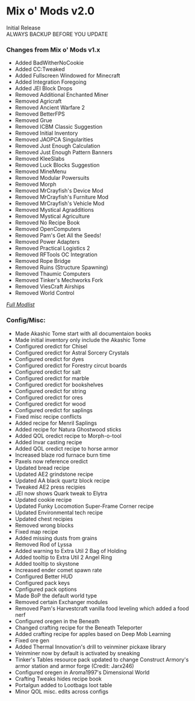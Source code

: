 # Mix o' Mods v2.0
Initial Release  
ALWAYS BACKUP BEFORE YOU UPDATE   
  
  
### Changes from Mix o' Mods v1.x
+ Added BadWitherNoCookie
+ Added CC:Tweaked
+ Added Fullscreen Windowed for Minecraft
+ Added Integration Foregoing
+ Added JEI Block Drops
+ Removed Additional Enchanted Miner
+ Removed Agricraft
+ Removed Ancient Warfare 2
+ Removed BetterFPS
+ Removed Grue
+ Removed ICBM Classic Suggestion
+ Removed Initial Inventory
+ Removed JAOPCA Singularities
+ Removed Just Enough Calculation
+ Removed Just Enough Pattern Banners
+ Removed KleeSlabs
+ Removed Luck Blocks Suggestion
+ Removed MineMenu
+ Removed Modular Powersuits
+ Removed Morph
+ Removed MrCrayfish's Device Mod
+ Removed MrCrayfish's Furniture Mod
+ Removed MrCrayfish's Vehicle Mod
+ Removed Mystical Agradditions
+ Removed Mystical Agriculture
+ Removed No Recipe Book
+ Removed OpenComputers
+ Removed Pam's Get All the Seeds!
+ Removed Power Adapters
+ Removed Practical Logistics 2
+ Removed RFTools OC Integration
+ Removed Rope Bridge
+ Removed Ruins (Structure Spawning)
+ Removed Thaumic Computers
+ Removed Tinker's Mechworks Fork
+ Removed ViesCraft Airships
+ Removed World Control

*[Full Modlist](https://docs.google.com/spreadsheets/d/1tRUqneTiYJFufnSGGCGypk6drw9T70atX_EO47BeuM0/edit?usp=sharing)*  
  
  
### Config/Misc:  
+ Made Akashic Tome start with all documentaion books
+ Made initial inventory only include the Akashic Tome
+ Configured oredict for Chisel
+ Configured oredict for Astral Sorcery Crystals
+ Configured oredict for dyes
+ Configured oredict for Forestry circut boards
+ Configured oredict for salt
+ Configured oredict for marble
+ Configured oredict for bookshelves
+ Configured oredict for string
+ Configured oredict for ores
+ Configured oredict for wood
+ Configured oredict for saplings
+ Fixed misc recipe conflicts
+ Added recipe for Menril Saplings
+ Added recipe for Natura Ghostwood sticks
+ Added QOL oredict recipe to Morph-o-tool
+ Added Invar casting recipe
+ Added QOL oredict recipe to horse armor
+ Increased blaze rod furnace burn time
+ Paxels now reference oredict
+ Updated bread recipe
+ Updated AE2 grindstone recipe
+ Updated AA black quartz block recipe
+ Tweaked AE2 press recipies
+ JEI now shows Quark tweak to Elytra
+ Updated cookie recipe
+ Updated Funky Locomotion Super-Frame Corner recipe
+ Updated Environmental tech recipe
+ Updated chest recipies
+ Removed wrong blocks
+ Fixed map recipe
+ Added missing dusts from grains
+ Removed Rod of Lyssa
+ Added warning to Extra Util 2 Bag of Holding
+ Added tooltip to Extra Util 2 Angel Ring
+ Added tooltip to skystone
+ Increased ender comet spawn rate
+ Configured Better HUD
+ Configured pack keys
+ Cpnfigured pack options
+ Made BoP the default world type
+ Removed certain Exchanger modules
+ Removed Pam's Harvestcraft vanilla food leveling which added a food nerf
+ Configured oregen in the Beneath
+ Changed crafting recipe for the Beneath Teleporter
+ Added crafting recipe for apples based on Deep Mob Learning
+ Fixed ore gen
+ Added Thermal Innovation's drill to veinminer pickaxe library
+ Veinminer now by default is activated by sneaking
+ Tinker's Tables resource pack updated to change Construct Armory's armor station and armor forge (Credit: Jarx246)
+ Configured oregen in Aroma1997's Dimensional World
+ Crafting Tweaks hides recipe book
+ Portalgun added to Lootbags loot table
+ Minor QOL misc. edits across configs
